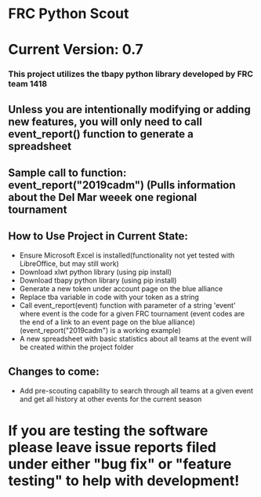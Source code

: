 # FRC Python Scout
<h1>Current Version: 0.7
<h3>This project utilizes the tbapy python library developed by FRC team 1418</h3>
<h2>Unless you are intentionally modifying or adding new features, you will only need to call event_report() function to generate a spreadsheet</h2>
<h2>Sample call to function:  event_report("2019cadm")  (Pulls information about the Del Mar weeek one regional tournament</h2>
<h2>How to Use Project in Current State:</h2>
<ul>
  <li>Ensure Microsoft Excel is installed(functionality not yet tested with LibreOffice, but may still work)</li>
  <li>Download xlwt python library (using pip install)</li>
  <li>Download tbapy python library (using pip install)</li>
  <li>Generate a new token under account page on the blue alliance</li>
  <li>Replace tba variable in code with your token as a string</li>
  <li>Call event_report(event) function with parameter of a string 'event' where event is the code for a given FRC tournament (event codes are the end of a link to an event page on the blue alliance)(event_report("2019cadm") is a working example)</li>
  <li>A new spreadsheet with basic statistics about all teams at the event will be created within the project folder</li>
</ul>
<h2>Changes to come:</h2>
<ul>
    <li>Add pre-scouting capability to search through all teams at a given event and get all history at other events for the current season</li>
</ul>
<h1>If you are testing the software please leave issue reports filed under either "bug fix" or "feature testing" to help with development!</h1>
